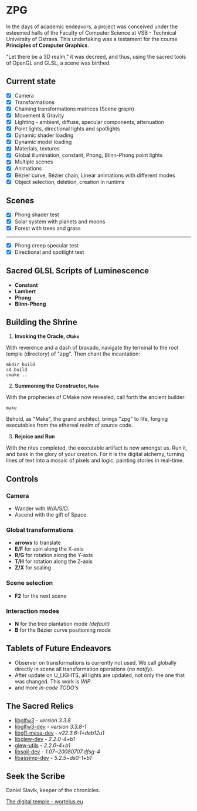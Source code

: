 # ZPG
In the days of academic endeavors, a project was conceived under the 
esteemed halls of the Faculty of Computer Science at VSB - 
Technical University of Ostrava. This undertaking was a 
testament for the course **Principles of Computer Graphics**.

"Let there be a 3D realm," it was decreed, and thus, using the sacred 
tools of OpenGL and GLSL, a scene was birthed.

## Current state
- [x] Camera
- [x] Transformations
- [x] Chaining transformations matrices (Scene graph)
- [x] Movement & Gravity
- [x] Lighting - ambient, diffuse, specular components, attenuation
- [x] Point lights, directional lights and spotlights
- [x] Dynamic shader loading
- [x] Dynamic model loading
- [x] Materials, textures
- [x] Global illumination, constant, Phong, Blinn-Phong point lights
- [x] Multiple scenes
- [x] Animations
- [x] Bézier curve, Bézier chain, Linear animations with different modes
- [x] Object selection, deletion, creation in runtime

## Scenes
- [x] Phong shader test
- [x] Solar system with planets and moons
- [x] Forest with trees and grass
______________________________________________________________________________________
- [x] Phong creep specular test
- [x] Directional and spotlight test

## Sacred GLSL Scripts of Luminescence
- **Constant**
- **Lambert**
- **Phong**
- **Blinn-Phong**

## Building the Shrine
1. **Invoking the Oracle, `CMake`**

With reverence and a dash of bravado, navigate thy terminal to 
the root temple (directory) of "zpg". Then chant the incantation:

```shell
mkdir build
cd build
cmake ..
```
2. **Summoning the Constructor, `Make`**

With the prophecies of CMake now revealed, call forth the ancient builder:
```shell
make
```

Behold, as "Make", the grand architect, brings "zpg" to life, forging 
executables from the ethereal realm of source code.

3. **Rejoice and Run**

With the rites completed, the executable artifact is now amongst us. 
Run it, and bask in the glory of your creation. For it is the digital alchemy, 
turning lines of text into a mosaic of pixels and logic, painting stories in real-time.
## Controls
### Camera
- Wander with W/A/S/D.
- Ascend with the gift of Space.

### Global transformations
- **arrows** to translate
- **E/F** for spin along the X-axis
- **R/G** for rotation along the Y-axis
- **T/H** for rotation along the Z-axis
- **Z/X** for scaling

### Scene selection
- **F2** for the next scene

### Interaction modes
- **N** for the tree plantation mode _(default)_
- **B** for the Bézier curve positioning mode

## Tablets of Future Endeavors
- Observer on transformations is currently not used.
We call globally directly in scene all transformation operations (*no notify*).
- After update on U_LIGHTS, all lights are updated, not only the one that was changed. This work is _WIP_.
- and more _in-code TODO's_

## The Sacred Relics
- [libglfw3](https://www.glfw.org/) - *version 3.3.8*
- [libglfw3-dev](https://www.glfw.org/) - *version 3.3.8-1*
- [libgl1-mesa-dev](https://www.mesa3d.org/) - *v22.3.6-1+deb12u1*
- [libglew-dev](https://glew.sourceforge.net/) - *2.2.0-4+b1*
- [glew-utils](https://glew.sourceforge.net/) - *2.2.0-4+b1*
- [libsoil-dev](https://www.&q=libsoil) - *1.07~20080707.dfsg-4*
- [libassimp-dev](https://www.assimp.org/) - *5.2.5~ds0-1+b1*

## Seek the Scribe
Daniel Slavík, keeper of the chronicles.

[The digital temple - wortelus.eu](https://www.wortelus.eu) 
